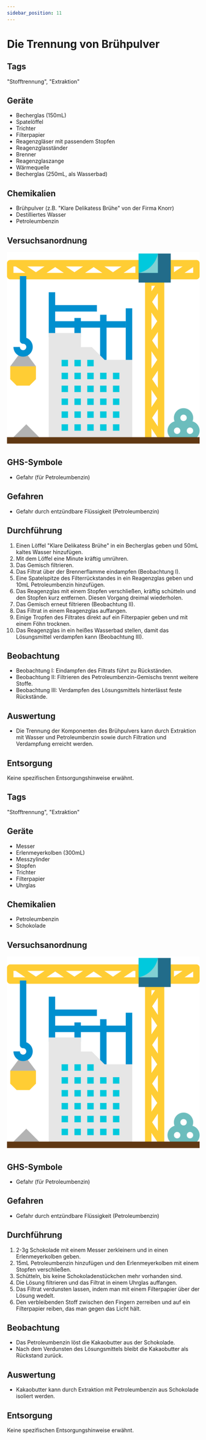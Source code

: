 ```yaml
---
sidebar_position: 11
---
```


# Die Trennung von Brühpulver

## Tags

"Stofftrennung", "Extraktion"

## Geräte

- Becherglas (150mL)
- Spatelöffel
- Trichter
- Filterpapier
- Reagenzgläser mit passendem Stopfen
- Reagenzglasständer
- Brenner
- Reagenzglaszange
- Wärmequelle
- Becherglas (250mL, als Wasserbad)

## Chemikalien

- Brühpulver (z.B. "Klare Delikatess Brühe" von der Firma Knorr)
- Destilliertes Wasser
- Petroleumbenzin

## Versuchsanordnung

![Versuchsanordnung](../assets/img/construction.svg)

## GHS-Symbole

- Gefahr (für Petroleumbenzin)

## Gefahren

- Gefahr durch entzündbare Flüssigkeit (Petroleumbenzin)

## Durchführung

1. Einen Löffel "Klare Delikatess Brühe" in ein Becherglas geben und 50mL kaltes
   Wasser hinzufügen.
2. Mit dem Löffel eine Minute kräftig umrühren.
3. Das Gemisch filtrieren.
4. Das Filtrat über der Brennerflamme eindampfen (Beobachtung I).
5. Eine Spatelspitze des Filterrückstandes in ein Reagenzglas geben und 10mL
   Petroleumbenzin hinzufügen.
6. Das Reagenzglas mit einem Stopfen verschließen, kräftig schütteln und den
   Stopfen kurz entfernen. Diesen Vorgang dreimal wiederholen.
7. Das Gemisch erneut filtrieren (Beobachtung II).
8. Das Filtrat in einem Reagenzglas auffangen.
9. Einige Tropfen des Filtrates direkt auf ein Filterpapier geben und mit einem
   Föhn trocknen.
10. Das Reagenzglas in ein heißes Wasserbad stellen, damit das Lösungsmittel
    verdampfen kann (Beobachtung III).

## Beobachtung

- Beobachtung I: Eindampfen des Filtrats führt zu Rückständen.
- Beobachtung II: Filtrieren des Petroleumbenzin-Gemischs trennt weitere Stoffe.
- Beobachtung III: Verdampfen des Lösungsmittels hinterlässt feste Rückstände.

## Auswertung

- Die Trennung der Komponenten des Brühpulvers kann durch Extraktion mit Wasser
  und Petroleumbenzin sowie durch Filtration und Verdampfung erreicht werden.

## Entsorgung

Keine spezifischen Entsorgungshinweise erwähnt.

## Tags

"Stofftrennung", "Extraktion"

## Geräte

- Messer
- Erlenmeyerkolben (300mL)
- Messzylinder
- Stopfen
- Trichter
- Filterpapier
- Uhrglas

## Chemikalien

- Petroleumbenzin
- Schokolade

## Versuchsanordnung

![Versuchsanordnung](../assets/img/construction.svg)

## GHS-Symbole

- Gefahr (für Petroleumbenzin)

## Gefahren

- Gefahr durch entzündbare Flüssigkeit (Petroleumbenzin)

## Durchführung

1. 2-3g Schokolade mit einem Messer zerkleinern und in einen Erlenmeyerkolben
   geben.
2. 15mL Petroleumbenzin hinzufügen und den Erlenmeyerkolben mit einem Stopfen
   verschließen.
3. Schütteln, bis keine Schokoladenstückchen mehr vorhanden sind.
4. Die Lösung filtrieren und das Filtrat in einem Uhrglas auffangen.
5. Das Filtrat verdunsten lassen, indem man mit einem Filterpapier über der
   Lösung wedelt.
6. Den verbleibenden Stoff zwischen den Fingern zerreiben und auf ein
   Filterpapier reiben, das man gegen das Licht hält.

## Beobachtung

- Das Petroleumbenzin löst die Kakaobutter aus der Schokolade.
- Nach dem Verdunsten des Lösungsmittels bleibt die Kakaobutter als Rückstand
  zurück.

## Auswertung

- Kakaobutter kann durch Extraktion mit Petroleumbenzin aus Schokolade isoliert
  werden.

## Entsorgung

Keine spezifischen Entsorgungshinweise erwähnt.
